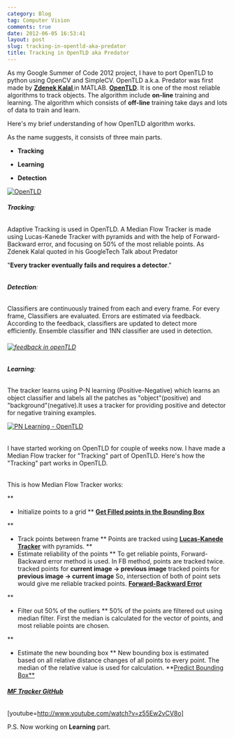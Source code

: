 ```yaml
---
category: Blog
tag: Computer Vision
comments: true
date: 2012-06-05 16:53:41
layout: post
slug: tracking-in-opentld-aka-predator
title: Tracking in OpenTLD aka Predator
---
```


As my Google Summer of Code 2012 project, I have to port OpenTLD to python using OpenCV and SimpleCV. OpenTLD a.k.a. Predator was first made by **[ Zdenek Kalal ](http://info.ee.surrey.ac.uk/Personal/Z.Kalal/)** in MATLAB. **[OpenTLD](https://github.com/zk00006/OpenTLD/)**. It is one of the most reliable algorithms to track objects. The algorithm include **on-line** training and learning.
The algorithm which consists of **off-line** training take days and lots of data to train and learn.

Here's my brief understanding of how OpenTLD algorithm works.

As the name suggests, it consists of three main parts.



	
  * **Tracking**

	
  * **Learning**

	
  * **Detection**


[![OpenTLD](http://www.jayrambhia.com/blog/wp-content/uploads/2012/06/tld-algo.jpg)](http://www.jayrambhia.com/blog/wp-content/uploads/2012/06/tld-algo.jpg)


###### **Tracking**:


Adaptive Tracking is used in OpenTLD. A Median Flow Tracker is made using Lucas-Kanede Tracker with pyramids and with the help of Forward-Backward error, and focusing on 50% of the most reliable points.
As Zdenek Kalal quoted in his GoogleTech Talk about Predator


"**Every tracker eventually fails and requires a detector**."





###### 




###### **Detection**:


Classifiers are continuously trained from each and every frame. For every frame, Classifiers are evaluated. Errors are estimated via feedback. According to the feedback, classifiers are updated to detect more efficiently.
Ensemble classifier and 1NN classifier are used in detection.


###### [![feedback in openTLD](http://www.jayrambhia.com/blog/wp-content/uploads/2012/06/feedback.jpg)](http://www.jayrambhia.com/blog/wp-content/uploads/2012/06/feedback.jpg)




###### **Learning**:


The tracker learns using P-N learning (Positive-Negative) which learns an object classifier and labels all the patches as "object"(positive) and "background"(negative).It uses a tracker for providing positive and detector for negative training examples.

[![PN Learning - OpenTLD](http://www.jayrambhia.com/blog/wp-content/uploads/2012/06/pn.jpg)](http://www.jayrambhia.com/blog/wp-content/uploads/2012/06/pn.jpg)


###### 



I have started working on OpenTLD for couple of weeks now. I have made a Median Flow tracker for "Tracking" part of OpenTLD. Here's how the "Tracking" part works in OpenTLD.


###### 


This is how Median Flow Tracker works:



**
  * Initialize points to a grid
**
**[ Get Filled points in the Bounding Box ](https://github.com/jayrambhia/MFTracker/blob/master/mftracker/bb.py#L21)**

**
  * Track points between frame
**
Points are tracked using **[Lucas-Kanede Tracker](https://github.com/jayrambhia/MFTracker/blob/master/mftracker/lk.py)** with pyramids.
**
  * Estimate reliability of the points
**
To get reliable points, Forward-Backward error method is used. In FB method, points are tracked twice.
tracked points for **current image -> previous image**
tracked points for **previous image -> current image**
So, intersection of both of point sets would give me reliable tracked points.
**[Forward-Backward Error](https://github.com/jayrambhia/MFTracker/blob/master/mftracker/fbtrack.py)**

**
  * Filter out 50% of the outliers
**
50% of the points are filtered out using median filter. First the median is calculated for the vector of points, and most reliable points are chosen. 

**
  * Estimate the new bounding box
**
New bounding box is estimated based on all relative distance changes of all points to every point. The median of the relative value is used for calculation. **[Predict Bounding Box**](https://github.com/jayrambhia/MFTracker/blob/master/mftracker/bb.py#L123)



###### **[MF Tracker GitHub](https://github.com/jayrambhia/MFTracker)**



[youtube=http://www.youtube.com/watch?v=z55Ew2vCV8o]

P.S. Now working on **Learning** part.

